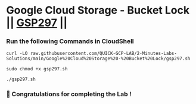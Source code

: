 # Google Cloud Storage - Bucket Lock || [GSP297](https://www.cloudskillsboost.google/focuses/3483?parent=catalog) ||

### Run the following Commands in CloudShell

```
curl -LO raw.githubusercontent.com/QUICK-GCP-LAB/2-Minutes-Labs-Solutions/main/Google%20Cloud%20Storage%20-%20Bucket%20Lock/gsp297.sh

sudo chmod +x gsp297.sh

./gsp297.sh
```

### 🎉 Congratulations for completing the Lab !

